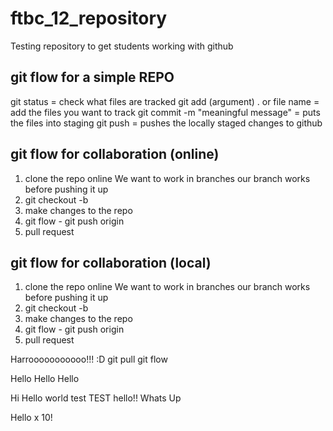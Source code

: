 # ftbc_12_repository

Testing repository to get students working with github

## git flow for a simple REPO

git status = check what files are tracked
git add (argument) . or file name = add the files you want to track
git commit -m "meaningful message" = puts the files into staging
git push = pushes the locally staged changes to github

## git flow for collaboration (online)

1. clone the repo online
   We want to work in branches our branch works before pushing it up
2. git checkout -b <name-of-your-branch>
3. make changes to the repo
4. git flow - git push origin <name-of-your-branch>
5. pull request

## git flow for collaboration (local)

1. clone the repo online
   We want to work in branches our branch works before pushing it up
2. git checkout -b <name-of-your-branch>
3. make changes to the repo
4. git flow - git push origin <name-of-your-branch>
5. pull request

Harrooooooooooo!!! :D
git pull
git flow

Hello Hello Hello

Hi
Hello world
test
TEST
hello!!
Whats Up

Hello x 10!
